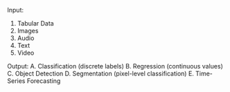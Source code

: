 Input:
 1. Tabular Data
 2. Images
 3. Audio
 4. Text
 5. Video

Output:
 A. Classification (discrete labels)
 B. Regression (continuous values)
 C. Object Detection
 D. Segmentation (pixel-level classification)
 E. Time-Series Forecasting
